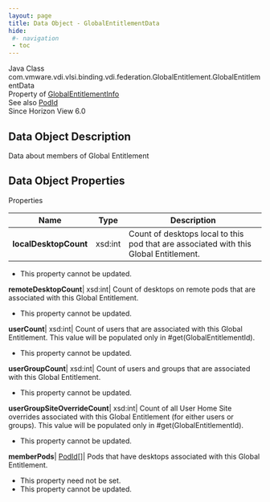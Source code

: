 ```yaml
---
layout: page
title: Data Object - GlobalEntitlementData
hide:
 #- navigation
 - toc
---
```






Java Class
    com.vmware.vdi.vlsi.binding.vdi.federation.GlobalEntitlement.GlobalEntitlementData  
Property of
     [GlobalEntitlementInfo](vdi.federation.GlobalEntitlement.GlobalEntitlementInfo.md#field_detail)  
See also
     [PodId](vdi.entity.PodId.md)  
Since 
    Horizon View 6.0

## Data Object Description 

Data about members of Global Entitlement 

## Data Object Properties

Properties

Name |  Type |  Description   
---|---|---  
**localDesktopCount**|  xsd:int|  Count of desktops local to this pod that are associated with this Global Entitlement.   


 * This property cannot be updated.

  
**remoteDesktopCount**|  xsd:int|  Count of desktops on remote pods that are associated with this Global Entitlement.   


 * This property cannot be updated.

  
**userCount**|  xsd:int|  Count of users that are associated with this Global Entitlement. This value will be populated only in #get(GlobalEntitlementId).   


 * This property cannot be updated.

  
**userGroupCount**|  xsd:int|  Count of users and groups that are associated with this Global Entitlement.   


 * This property cannot be updated.

  
**userGroupSiteOverrideCount**|  xsd:int|  Count of all User Home Site overrides associated with this Global Entitlement (for either users or groups). This value will be populated only in #get(GlobalEntitlementId).   


 * This property cannot be updated.

  
**memberPods**| [PodId[]](vdi.entity.PodId.md)|  Pods that have desktops associated with this Global Entitlement.   


 * This property need not be set.
 * This property cannot be updated.

  
  

  

